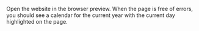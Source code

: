 Open the website in the browser preview. When the page is free of errors, you should see a calendar for the current year with the current day highlighted on the page. 